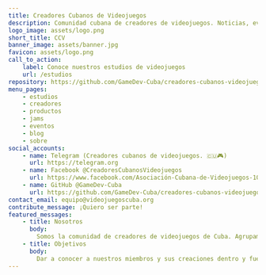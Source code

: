 ```yaml
---
title: Creadores Cubanos de Videojuegos
description: Comunidad cubana de creadores de videojuegos. Noticias, eventos, estudios, creadores... encuéntralo todo aquí.
logo_image: assets/logo.png
short_title: CCV
banner_image: assets/banner.jpg
favicon: assets/logo.png
call_to_action:
    label: Conoce nuestros estudios de videojuegos
    url: /estudios
repository: https://github.com/GameDev-Cuba/creadores-cubanos-videojuegos-website
menu_pages:
    - estudios
    - creadores
    - productos
    - jams
    - eventos
    - blog
    - sobre
social_accounts:
    - name: Telegram (Creadores cubanos de videojuegos. 🇨🇺🎮)
      url: https://telegram.org
    - name: Facebook @CreadoresCubanosVideojuegos
      url: https://www.facebook.com/Asociación-Cubana-de-Videojuegos-100340248122912
    - name: GitHub @GameDev-Cuba
      url: https://github.com/GameDev-Cuba/creadores-cubanos-videojuegos-website/
contact_email: equipo@videojuegoscuba.org
contribute_message: ¡Quiero ser parte!
featured_messages:
    - title: Nosotros
      body:
        Somos la comunidad de creadores de videojuegos de Cuba. Agrupamos a los programadores, artistas, diseñadores, comunicadores y demás roles involucrados en la industria de los videojuegos.
    - title: Objetivos
      body:
        Dar a conocer a nuestros miembros y sus creaciones dentro y fuera de Cuba. Representar a la comunidad y generar estrategias que permitan desarrollarnos como industria.
---
```

